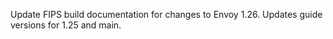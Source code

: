 Update FIPS build documentation for changes to Envoy 1.26. Updates guide versions for 1.25 and main.
